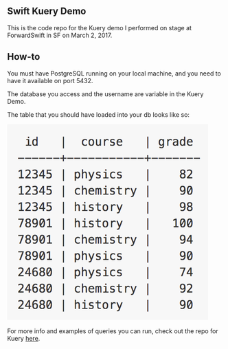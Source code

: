 ## Swift Kuery Demo

This is the code repo for the Kuery demo I performed on stage at ForwardSwift in SF on March 2, 2017.

## How-to

You must have PostgreSQL running on your local machine, and you need to have it available on port 5432.

The database you access and the username are variable in the Kuery Demo.

The table that you should have loaded into your db looks like so:

![dbTable](Assets/kueryTable.png)

For more info and examples of queries you can run, check out the repo for Kuery [here](https://github.com/IBM-Swift/Swift-Kuery).